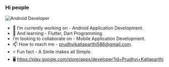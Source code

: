 ### Hi people

![Android Developer](https://lh3.googleusercontent.com/GTmuiIZrppouc6hhdWiocybtRx1Tpbl52eYw4l-nAqHtHd4BpSMEqe-vGv7ZFiaHhG_l4v2m5Fdhapxw9aFLf28ErztHEv5WYIz5fA)

- 🔭 I’m currently working on - Android Application Development.
- 🌱 And learning - Flutter, Dart Programming.
- I’m looking to collaborate on - Mobile Application Development.
- 📫 How to reach me - prudhvikatlaparthi586@gmail.com.
- ⚡ Fun fact - A Smile makes all Simple.
- 🖥️ https://play.google.com/store/apps/developer?id=Prudhvi+Katlaparthi
